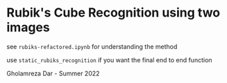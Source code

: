 # Rubik's Cube Recognition using two images

see `rubiks-refactored.ipynb` for understanding the method

use `static_rubiks_recognition` if you want the final end to end function

Gholamreza Dar - Summer 2022